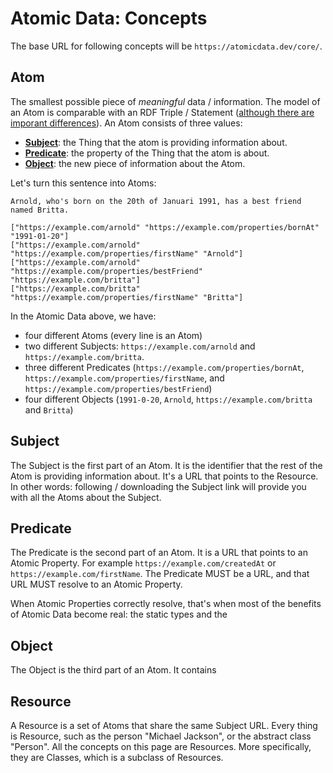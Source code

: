 # Atomic Data: Concepts

The base URL for following concepts will be `https://atomicdata.dev/core/`.

## Atom

The smallest possible piece of _meaningful_ data / information.
The model of an Atom is comparable with an RDF Triple / Statement ([although there are imporant differences](../interoperability/rdf.md)).
An Atom consists of three values:

* **[Subject](#Subject)**: the Thing that the atom is providing information about.
* **[Predicate](#Predicate)**: the property of the Thing that the atom is about.
* **[Object](#Object)**: the new piece of information about the Atom.

Let's turn this sentence into Atoms:

`Arnold, who's born on the 20th of Januari 1991, has a best friend named Britta.`

```atomic-ndjson
["https://example.com/arnold" "https://example.com/properties/bornAt" "1991-01-20"]
["https://example.com/arnold" "https://example.com/properties/firstName" "Arnold"]
["https://example.com/arnold" "https://example.com/properties/bestFriend" "https://example.com/britta"]
["https://example.com/britta" "https://example.com/properties/firstName" "Britta"]
```

In the Atomic Data above, we have:

- four different Atoms (every line is an Atom)
- two different Subjects: `https://example.com/arnold` and `https://example.com/britta`.
- three different Predicates (`https://example.com/properties/bornAt`, `https://example.com/properties/firstName`, and `https://example.com/properties/bestFriend`)
- four different Objects (`1991-0-20`, `Arnold`, `https://example.com/britta` and `Britta`)

## Subject

The Subject is the first part of an Atom.
It is the identifier that the rest of the Atom is providing information about.
It's a URL that points to the Resource.
In other words: following / downloading the Subject link will provide you with all the Atoms about the Subject.

## Predicate

The Predicate is the second part of an Atom.
It is a URL that points to an Atomic Property.
For example `https://example.com/createdAt` or `https://example.com/firstName`.
The Predicate MUST be a URL, and that URL MUST resolve to an Atomic Property.

When Atomic Properties correctly resolve, that's when most of the benefits of Atomic Data become real: the static types and the

## Object

The Object is the third part of an Atom.
It contains

## Resource

A Resource is a set of Atoms that share the same Subject URL.
Every thing is Resource, such as the person "Michael Jackson", or the abstract class "Person".
All the concepts on this page are Resources.
More specifically, they are Classes, which is a subclass of Resources.
